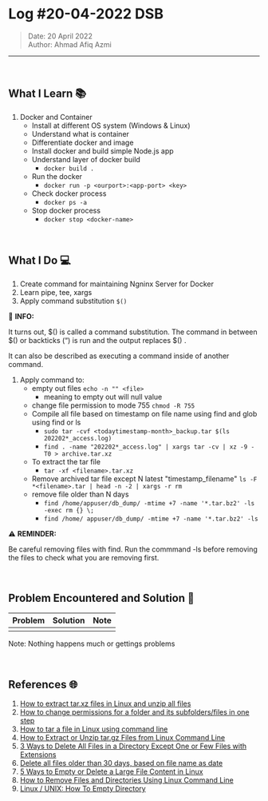 # Log #20-04-2022 DSB

> Date: 20 April 2022  
> Author: Ahmad Afiq Azmi

---

<br>

## What I Learn 📚

1. Docker and Container
   - Install at different OS system (Windows & Linux)
   - Understand what is container
   - Differentiate docker and image
   - Install docker and build simple Node.js app
   - Understand layer of docker build
     - `docker build .`
   - Run the docker
     - `docker run -p <ourport>:<app-port> <key>`
   - Check docker process
     - `docker ps -a`
   - Stop docker process
     - `docker stop <docker-name>`

<br>

## What I Do 💻

1. Create command for maintaining Ngninx Server for Docker
2. Learn pipe, tee, xargs
3. Apply command substitution `$()`

<div class="alert alert-info" role="alert">
    📝 <b>INFO:</b>
    <br>
    <p>It turns out, $() is called a command substitution. The command in between $() or backticks (“) is run and the output replaces $() .</p>
    <p>It can also be described as executing a command inside of another command.</p>
</div>

1. Apply command to:
   - empty out files `echo -n "" <file>`
     - meaning to empty out will null value
   - change file permission to mode 755 `chmod -R 755`
   - Compile all file based on timestamp on file name using find and glob using find or ls
     - `sudo tar -cvf <todaytimestamp-month>_backup.tar $(ls 202202*_access.log)`
     - `find . -name "202202*_access.log" | xargs tar -cv | xz -9 -T0 > archive.tar.xz`
   - To extract the tar file
     - `tar -xf <filename>.tar.xz`
   - Remove archived tar file except N latest "timestamp_filename" `ls -F *<filename>.tar | head -n -2 | xargs -r rm`
   - remove file older than N days
     - `find /home/appuser/db_dump/ -mtime +7 -name '*.tar.bz2' -ls -exec rm {} \;`
     - `find /home/ appuser/db_dump/ -mtime +7 -name '*.tar.bz2' -ls`

<div class="alert alert-warning" role="alert">
    ⚠ <b>REMINDER:</b>
    <br>
    <p>Be careful removing files with find. Run the commmand -ls before removing the files to check what you are removing first.</p>
</div>

<br>

## Problem Encountered and Solution 🐞

| Problem | Solution | Note |
| ------- | -------- | ---- |
|         |          |      |

Note: Nothing happens much or gettings problems

<br>

## References 🌐

1. [How to extract tar.xz files in Linux and unzip all files](https://www.cyberciti.biz/faq/how-to-extract-tar-xz-files-in-linux-and-unzip-all-files/)
2. [How to change permissions for a folder and its subfolders/files in one step](https://stackoverflow.com/questions/3740152/how-to-change-permissions-for-a-folder-and-its-subfolders-files-in-one-step)
3. [How to tar a file in Linux using command line](https://www.cyberciti.biz/faq/how-to-tar-a-file-in-linux-using-command-line/)
4. [How to Extract or Unzip tar.gz Files from Linux Command Line](https://phoenixnap.com/kb/extract-tar-gz-files-linux-command-line#:~:text=Simply%20right%2Dclick%20the%20item,option%20to%20unpack%20the%20archive.)
5. [3 Ways to Delete All Files in a Directory Except One or Few Files with Extensions](https://www.tecmint.com/delete-all-files-in-directory-except-one-few-file-extensions/)
6. [Delete all files older than 30 days, based on file name as date](https://stackoverflow.com/questions/55919214/delete-all-files-older-than-30-days-based-on-file-name-as-date)
7. [5 Ways to Empty or Delete a Large File Content in Linux](https://www.tecmint.com/empty-delete-file-content-linux/)
8. [How to Remove Files and Directories Using Linux Command Line](https://linuxize.com/post/how-to-remove-files-and-directories-using-linux-command-line/)
9. [Linux / UNIX: How To Empty Directory](https://www.cyberciti.biz/faq/howto-empty-linux-unix-directory-delete-all-files/)
